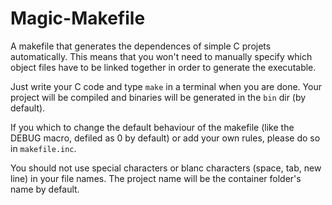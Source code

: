Magic-Makefile
==============

A makefile that generates the dependences of simple C projets automatically.
This means that you won't need to manually specify which object files have to be
linked together in order to generate the executable.

Just write your C code and type `make` in a terminal  when you are done. Your
project will be compiled and binaries will be generated in the `bin` dir (by
default).

If you which to change the default behaviour of the makefile (like the DEBUG
macro, defiled as 0 by default) or add your own rules, please do so in
`makefile.inc`.

You should not use special characters or blanc characters (space, tab, new line)
in your file names. The project name will be the container folder's name by
default.
